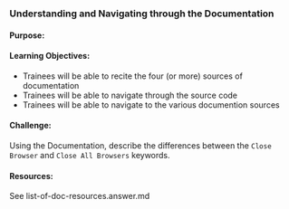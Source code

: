 ### Understanding and Navigating through the Documentation

#### Purpose:

#### Learning Objectives:

- Trainees will be able to recite the four (or more) sources of documentation
- Trainees will be able to navigate through the source code
- Trainees will be able to navigate to the various documention sources

#### Challenge:
Using the Documentation, describe the differences between the `Close Browser` and `Close All Browsers`
keywords.

#### Resources:
See list-of-doc-resources.answer.md